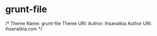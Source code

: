 # grunt-file
/*
Theme Name: grunt-file 
Theme URI: 
Author: Ihsanatkia
Author URI: ihsanatkia.com
*/
